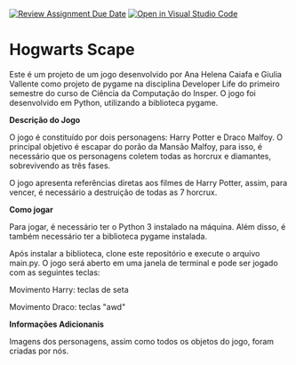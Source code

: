 [![Review Assignment Due Date](https://classroom.github.com/assets/deadline-readme-button-24ddc0f5d75046c5622901739e7c5dd533143b0c8e959d652212380cedb1ea36.svg)](https://classroom.github.com/a/F62_0SL3)
[![Open in Visual Studio Code](https://classroom.github.com/assets/open-in-vscode-718a45dd9cf7e7f842a935f5ebbe5719a5e09af4491e668f4dbf3b35d5cca122.svg)](https://classroom.github.com/online_ide?assignment_repo_id=10907865&assignment_repo_type=AssignmentRepo)
# Hogwarts Scape

Este é um projeto de um jogo desenvolvido por Ana Helena Caiafa e Giulia Vallente como projeto de pygame na disciplina Developer Life do primeiro semestre do curso de Ciência da Computação do Insper. O jogo foi desenvolvido em Python, utilizando a biblioteca pygame.

**Descrição do Jogo**

O jogo é constituído por dois personagens: Harry Potter e Draco Malfoy. O principal objetivo é escapar do porão da Mansão Malfoy, para isso, é necessário que os personagens coletem todas as horcrux e diamantes, sobrevivendo as três fases.

O jogo apresenta referências diretas aos filmes de Harry Potter, assim, para vencer, é necessário a destruição de todas as 7 horcrux.

**Como jogar**

Para jogar, é necessário ter o Python 3 instalado na máquina. Além disso, é também necessário ter a biblioteca pygame instalada. 

Após instalar a biblioteca, clone este repositório e execute o arquivo main.py. O jogo será aberto em uma janela de terminal e pode ser jogado com as seguintes teclas:

Movimento Harry: teclas de seta

Movimento Draco: teclas "awd"

**Informações Adicionanis**

Imagens dos personagens, assim como todos os objetos do jogo, foram criadas por nós. 
